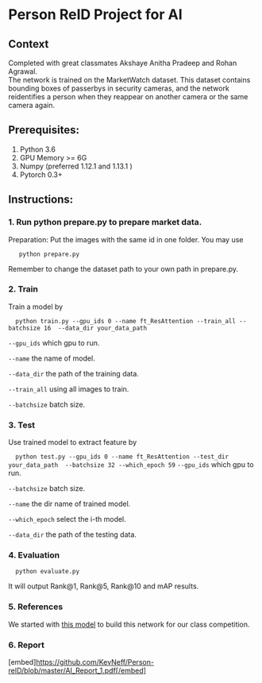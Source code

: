 # **Person ReID Project for AI** 

## Context
	
Completed with great classmates Akshaye Anitha Pradeep and Rohan Agrawal.  
The network is trained on the MarketWatch dataset.  This dataset contains bounding boxes of passerbys in security cameras, and the  network reidentifies a person when they reappear on another camera or the same camera again.

## Prerequisites:
1. Python 3.6
2. GPU Memory >= 6G
3. Numpy (preferred 1.12.1 and 1.13.1 )
4. Pytorch 0.3+

## Instructions:

### 1. Run python prepare.py to prepare market data.
   Preparation: Put the images with the same id in one folder. You may use
   
``   python prepare.py``

   Remember to change the dataset path to your own path
   in prepare.py.

### 2. Train
   Train a model by
   
``   python train.py --gpu_ids 0 --name ft_ResAttention --train_all --batchsize 16  --data_dir your_data_path
``

   `--gpu_ids` which gpu to run.
   
   `--name` the name of model.
   
   `--data_dir` the path of the training data.
   
   `--train_all` using all images to train.
   
   `--batchsize` batch size.
   
### 3. Test
   Use trained model to extract feature by
   
``   python test.py --gpu_ids 0 --name ft_ResAttention --test_dir your_data_path  --batchsize 32 --which_epoch 59
``
   `--gpu_ids` which gpu to run.
   
   `--batchsize` batch size.
   
   `--name` the dir name of trained model.
   
   `--which_epoch` select the i-th model.
   
   `--data_dir` the path of the testing data.
   
### 4. Evaluation
``   python evaluate.py
``
   
   It will output Rank@1, Rank@5, Rank@10 and mAP results.
   
### 5. References
 
We started with [this model](https://github.com/layumi/Person_reID_baseline_pytorch) to build this network for our class competition.

### 6. Report

[embed]https://github.com/KevNeff/Person-reID/blob/master/AI_Report_1.pdf[/embed]
